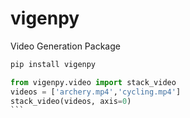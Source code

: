 # vigenpy
Video Generation Package

```bash
pip install vigenpy
```

````python
from vigenpy.video import stack_video
videos = ['archery.mp4','cycling.mp4']
stack_video(videos, axis=0) 
```